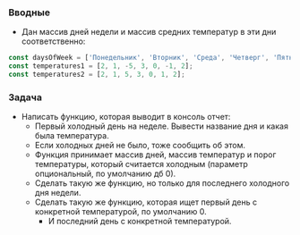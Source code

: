 ### Вводные

* Дан массив дней недели и массив средних температур в эти дни соответственно:

```javascript
const daysOfWeek = ['Понедельник', 'Вторник', 'Среда', 'Четверг', 'Пятница', 'Суббота', 'Воскресенье'];
const temperatures1 = [2, 1, -5, 3, 0, -1, 2];
const temperatures2 = [2, 1, 5, 3, 0, 1, 2];
```

### Задача

* Написать функцию, которая выводит в консоль отчет:
  * Первый холодный день на неделе. Вывести название дня и какая была температура.
  * Если холодных дней не было, тоже сообщить об этом.
  * Функция принимает массив дней, массив температур и порог температуры, который считается холодным (параметр опциональный, по умолчанию дб 0).
  * Сделать такую же функцию, но только для последнего холодного дня недели.
  * Сделать такую же функцию, которая ищет первый день с конкретной температурой, по умолчанию 0.
    * И последний день с конкретной температурой.
